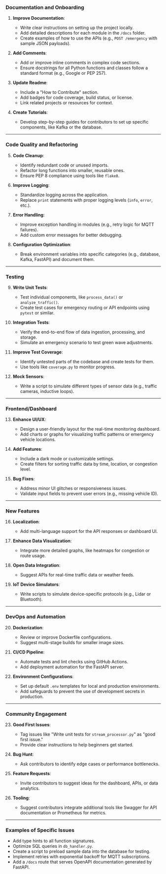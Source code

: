 ### **Documentation and Onboarding**

1. **Improve Documentation**:
   - Write clear instructions on setting up the project locally.
   - Add detailed descriptions for each module in the `/docs` folder.
   - Create examples of how to use the APIs (e.g., `POST /emergency` with sample JSON payloads).

2. **Add Comments**:
   - Add or improve inline comments in complex code sections.
   - Ensure docstrings for all Python functions and classes follow a standard format (e.g., Google or PEP 257).

3. **Update Readme**:
   - Include a "How to Contribute" section.
   - Add badges for code coverage, build status, or license.
   - Link related projects or resources for context.

4. **Create Tutorials**:
   - Develop step-by-step guides for contributors to set up specific components, like Kafka or the database.

---

### **Code Quality and Refactoring**

5. **Code Cleanup**:
   - Identify redundant code or unused imports.
   - Refactor long functions into smaller, reusable ones.
   - Ensure PEP 8 compliance using tools like `flake8`.

6. **Improve Logging**:
   - Standardize logging across the application.
   - Replace `print` statements with proper logging levels (`info`, `error`, etc.).

7. **Error Handling**:
   - Improve exception handling in modules (e.g., retry logic for MQTT failures).
   - Add custom error messages for better debugging.

8. **Configuration Optimization**:
   - Break environment variables into specific categories (e.g., database, Kafka, FastAPI) and document them.

---

### **Testing**

9. **Write Unit Tests**:
   - Test individual components, like `process_data()` or `analyze_traffic()`.
   - Create test cases for emergency routing or API endpoints using `pytest` or similar.

10. **Integration Tests**:
    - Verify the end-to-end flow of data ingestion, processing, and storage.
    - Simulate an emergency scenario to test green wave adjustments.

11. **Improve Test Coverage**:
    - Identify untested parts of the codebase and create tests for them.
    - Use tools like `coverage.py` to monitor progress.

12. **Mock Sensors**:
    - Write a script to simulate different types of sensor data (e.g., traffic cameras, inductive loops).

---

### **Frontend/Dashboard**

13. **Enhance UI/UX**:
    - Design a user-friendly layout for the real-time monitoring dashboard.
    - Add charts or graphs for visualizing traffic patterns or emergency vehicle locations.

14. **Add Features**:
    - Include a dark mode or customizable settings.
    - Create filters for sorting traffic data by time, location, or congestion level.

15. **Bug Fixes**:
    - Address minor UI glitches or responsiveness issues.
    - Validate input fields to prevent user errors (e.g., missing vehicle ID).

---

### **New Features**

16. **Localization**:
    - Add multi-language support for the API responses or dashboard UI.

17. **Enhance Data Visualization**:
    - Integrate more detailed graphs, like heatmaps for congestion or route usage.

18. **Open Data Integration**:
    - Suggest APIs for real-time traffic data or weather feeds.

19. **IoT Device Simulators**:
    - Write scripts to simulate device-specific protocols (e.g., Lidar or Bluetooth).

---

### **DevOps and Automation**

20. **Dockerization**:
    - Review or improve Dockerfile configurations.
    - Suggest multi-stage builds for smaller image sizes.

21. **CI/CD Pipeline**:
    - Automate tests and lint checks using GitHub Actions.
    - Add deployment automation for the FastAPI server.

22. **Environment Configurations**:
    - Set up default `.env` templates for local and production environments.
    - Add safeguards to prevent the use of development secrets in production.

---

### **Community Engagement**

23. **Good First Issues**:
    - Tag issues like "Write unit tests for `stream_processor.py`" as "good first issue."
    - Provide clear instructions to help beginners get started.

24. **Bug Hunt**:
    - Ask contributors to identify edge cases or performance bottlenecks.

25. **Feature Requests**:
    - Invite contributors to suggest ideas for the dashboard, APIs, or data analytics.

26. **Tooling**:
    - Suggest contributors integrate additional tools like Swagger for API documentation or Prometheus for metrics.

---

### **Examples of Specific Issues**

- Add type hints to all function signatures.
- Optimize SQL queries in `db_handler.py`.
- Create a script to preload sample data into the database for testing.
- Implement retries with exponential backoff for MQTT subscriptions.
- Add a `/docs` route that serves OpenAPI documentation generated by FastAPI.
